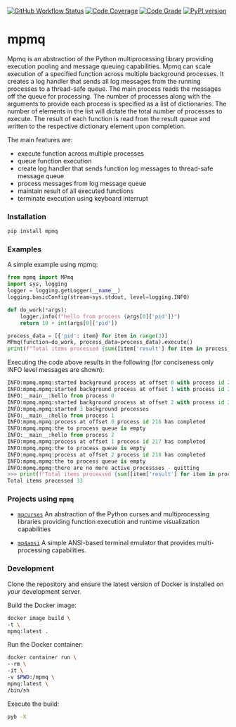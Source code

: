 [![GitHub Workflow Status](https://github.com/soda480/mpmq/workflows/build/badge.svg)](https://github.com/soda480/mpmq/actions)
[![Code Coverage](https://codecov.io/gh/soda480/mpmq/branch/master/graph/badge.svg)](https://codecov.io/gh/soda480/mpmq)
[![Code Grade](https://www.code-inspector.com/project/12270/status/svg)](https://frontend.code-inspector.com/project/12270/dashboard)
[![PyPI version](https://badge.fury.io/py/mpmq.svg)](https://badge.fury.io/py/mpmq)

# mpmq #

Mpmq is an abstraction of the Python multiprocessing library providing execution pooling and message queuing capabilities. Mpmq can scale execution of a specified function across multiple background processes. It creates a log handler that sends all log messages from the running processes to a thread-safe queue. The main process reads the messages off the queue for processing. The number of processes along with the arguments to provide each process is specified as a list of dictionaries. The number of elements in the list will dictate the total number of processes to execute. The result of each function is read from the result queue and written to the respective dictionary element upon completion.

The main features are:

* execute function across multiple processes
* queue function execution
* create log handler that sends function log messages to thread-safe message queue
* process messages from log message queue
* maintain result of all executed functions
* terminate execution using keyboard interrupt


### Installation ###
```bash
pip install mpmq
```

### Examples ###

A simple example using mpmq:

```python
from mpmq import MPmq
import sys, logging
logger = logging.getLogger(__name__)
logging.basicConfig(stream=sys.stdout, level=logging.INFO)

def do_work(*args):
    logger.info(f"hello from process {args[0]['pid']}")
    return 10 + int(args[0]['pid'])

process_data = [{'pid': item} for item in range(3)]
MPmq(function=do_work, process_data=process_data).execute()
print(f"Total items processed {sum([item['result'] for item in process_data])}")
 ```

Executing the code above results in the following (for conciseness only INFO level messages are shown):

```Python
INFO:mpmq.mpmq:started background process at offset 0 with process id 216
INFO:mpmq.mpmq:started background process at offset 1 with process id 217
INFO:__main__:hello from process 0
INFO:mpmq.mpmq:started background process at offset 2 with process id 218
INFO:mpmq.mpmq:started 3 background processes
INFO:__main__:hello from process 1
INFO:mpmq.mpmq:process at offset 0 process id 216 has completed
INFO:mpmq.mpmq:the to process queue is empty
INFO:__main__:hello from process 2
INFO:mpmq.mpmq:process at offset 1 process id 217 has completed
INFO:mpmq.mpmq:the to process queue is empty
INFO:mpmq.mpmq:process at offset 2 process id 218 has completed
INFO:mpmq.mpmq:the to process queue is empty
INFO:mpmq.mpmq:there are no more active processses - quitting
>>> print(f"Total items processed {sum([item['result'] for item in process_data])}")
Total items processed 33
```

### Projects using `mpmq` ###

* [`mpcurses`](https://pypi.org/project/mpcurses/) An abstraction of the Python curses and multiprocessing libraries providing function execution and runtime visualization capabilities

* [`mp4ansi`](https://pypi.org/project/mp4ansi/) A simple ANSI-based terminal emulator that provides multi-processing capabilities.

### Development ###

Clone the repository and ensure the latest version of Docker is installed on your development server.

Build the Docker image:
```sh
docker image build \
-t \
mpmq:latest .
```

Run the Docker container:
```sh
docker container run \
--rm \
-it \
-v $PWD:/mpmq \
mpmq:latest \
/bin/sh
```

Execute the build:
```sh
pyb -X
```
